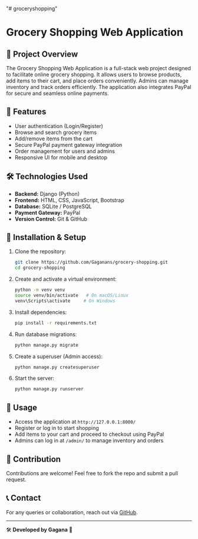 "# groceryshopping" 
# Grocery Shopping Web Application

## 📌 Project Overview
The Grocery Shopping Web Application is a full-stack web project designed to facilitate online grocery shopping. It allows users to browse products, add items to their cart, and place orders conveniently. Admins can manage inventory and track orders efficiently. The application also integrates PayPal for secure and seamless online payments.

## 🚀 Features
- User authentication (Login/Register)
- Browse and search grocery items
- Add/remove items from the cart
- Secure PayPal payment gateway integration
- Order management for users and admins
- Responsive UI for mobile and desktop

## 🛠️ Technologies Used
- **Backend:** Django (Python)
- **Frontend:** HTML, CSS, JavaScript, Bootstrap
- **Database:** SQLite / PostgreSQL
- **Payment Gateway:** PayPal
- **Version Control:** Git & GitHub

## 📂 Installation & Setup
1. Clone the repository:
   ```sh
   git clone https://github.com/Gaganans/grocery-shopping.git
   cd grocery-shopping
   ```
2. Create and activate a virtual environment:
   ```sh
   python -m venv venv
   source venv/bin/activate   # On macOS/Linux
   venv\Scripts\activate     # On Windows
   ```
3. Install dependencies:
   ```sh
   pip install -r requirements.txt
   ```
4. Run database migrations:
   ```sh
   python manage.py migrate
   ```
5. Create a superuser (Admin access):
   ```sh
   python manage.py createsuperuser
   ```
6. Start the server:
   ```sh
   python manage.py runserver
   ```

## 📜 Usage
- Access the application at `http://127.0.0.1:8000/`
- Register or log in to start shopping
- Add items to your cart and proceed to checkout using PayPal
- Admins can log in at `/admin/` to manage inventory and orders

## 🤝 Contribution
Contributions are welcome! Feel free to fork the repo and submit a pull request.

## 📞 Contact
For any queries or collaboration, reach out via [GitHub](https://github.com/Gaganans).

---
🛠 **Developed by Gagana** 🚀

